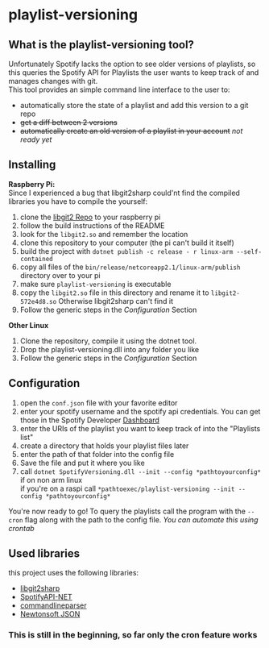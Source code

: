 # playlist-versioning

## What is the playlist-versioning tool?  
Unfortunately Spotify lacks the option to see older versions of playlists,
so this queries the Spotify API for Playlists the user wants to keep track of
and manages changes with git.  
This tool provides an simple command line interface to the user to:  
* automatically store the state of a playlist and add this version to a git repo
* ~~get a diff between 2 versions~~
* ~~automatically create an old version of a playlist in your account~~
*not ready yet*

## Installing 
**Raspberry Pi:**  
Since I experienced a bug that libgit2sharp could'nt find the compiled libraries you
have to compile the yourself:
1) clone the [libgit2 Repo](https://github.com/libgit2/libgit2) to your raspberry pi
2) follow the build instructions of the README
3) look for the ```libgit2.so``` and remember the location
4) clone this repository to your computer (the pi can't build it itself)
5) build the project with ```dotnet publish -c release - r linux-arm --self-contained```
6) copy all files of the ```bin/release/netcoreapp2.1/linux-arm/publish``` directory over to your pi
7) make sure ```playlist-versioning``` is executable
8) copy the ```libgit2.so``` file in this directory and rename it to ```libgit2-572e4d8.so```
Otherwise libgit2sharp can't find it
9) Follow the generic steps in the *Configuration* Section

**Other Linux**
1) Clone the repository, compile it using the dotnet tool.  
2) Drop the playlist-versioning.dll into any folder you like
3) Follow the generic steps in the *Configuration* Section

## Configuration 
1) open the ```conf.json``` file with your favorite editor
2) enter your spotify username and the spotify api credentials. You can get those 
in the Spotify Developer [Dashboard](https://developer.spotify.com/dashboard)
3) enter the URIs of the playlist you want to keep track of into the "Playlists list"
4) create a directory that holds your playlist files later
5) enter the path of that folder into the config file
6) Save the file and put it where you like
7) call ```dotnet SpotifyVersioning.dll --init --config *pathtoyourconfig*``` if on non arm linux  
if you're on a raspi call ```*pathtoexec/playlist-versioning --init --config *pathtoyourconfig*```
 

You're now ready to go! To query the playlists call the program with the ```--cron``` flag along with
the path to the config file. *You can automate this using crontab*


## Used libraries 
this project uses the following libraries: 
* [libgit2sharp](https://github.com/libgit2/libgit2sharp)
* [SpotifyAPI-NET](https://github.com/JohnnyCrazy/SpotifyAPI-NET)
* [commandlineparser](https://github.com/commandlineparser/commandline)
* [Newtonsoft JSON](https://github.com/JamesNK/Newtonsoft.Json)

### This is still in the beginning, so far only the cron feature works

